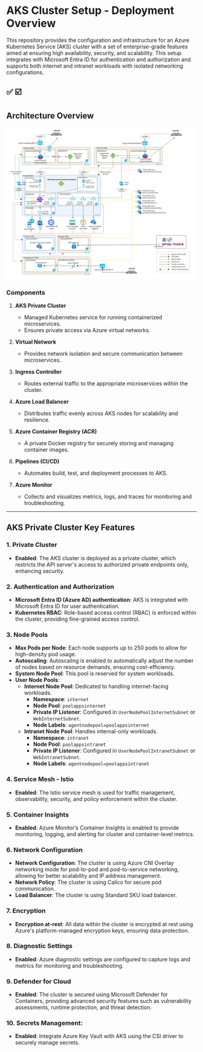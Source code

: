 # AKS Cluster Setup - Deployment Overview

This repository provides the configuration and infrastructure for an Azure Kubernetes Service (AKS) cluster with a set of enterprise-grade features aimed at ensuring high availability, security, and scalability. This setup integrates with Microsoft Entra ID for authentication and authorization and supports both internet and intranet workloads with isolated networking configurations.

✅
☑️
---

## **Architecture Overview**

![My Image](./images/aks.png "This is an image")

### **Components**
1. **AKS Private Cluster**
   - Managed Kubernetes service for running containerized microservices.
   - Ensures private access via Azure virtual networks.

2. **Virtual Network**
   - Provides network isolation and secure communication between microservices.

3. **Ingress Controller**
   - Routes external traffic to the appropriate microservices within the cluster.

4. **Azure Load Balancer**
   - Distributes traffic evenly across AKS nodes for scalability and resilience.

5. **Azure Container Registry (ACR)**
   - A private Docker registry for securely storing and managing container images.

6. **Pipelines (CI/CD)**
   - Automates build, test, and deployment processes to AKS.

7. **Azure Monitor**
   - Collects and visualizes metrics, logs, and traces for monitoring and troubleshooting.

---

## AKS Private Cluster Key Features

### 1. **Private Cluster**
   - **Enabled**: The AKS cluster is deployed as a private cluster, which restricts the API server's access to authorized private endpoints only, enhancing security.

### 2. **Authentication and Authorization**
   - **Microsoft Entra ID (Azure AD) authentication**: AKS is integrated with Microsoft Entra ID for user authentication.
   - **Kubernetes RBAC**: Role-based access control (RBAC) is enforced within the cluster, providing fine-grained access control.

### 3. **Node Pools**
   - **Max Pods per Node**: Each node supports up to 250 pods to allow for high-density pod usage.
   - **Autoscaling**: Autoscaling is enabled to automatically adjust the number of nodes based on resource demands, ensuring cost-efficiency.
   - **System Node Pool**: This pool is reserved for system workloads.
   - **User Node Pools**:
     - **Internet Node Pool**: Dedicated to handling internet-facing workloads.
       - **Namespace**: `internet`
       - **Node Pool**: `poolappsinternet`
       - **Private IP Listener**: Configured in `UserNodePoolInternetSubnet` or `WebInternetSubnet`.
       - **Node Labels**: `agentnodepool=poolappsinternet`
     - **Intranet Node Pool**: Handles internal-only workloads.
       - **Namespace**: `intranet`
       - **Node Pool**: `poolappsintranet`
       - **Private IP Listener**: Configured in `UserNodePoolIntranetSubnet` or `WebIntranetSubnet`.
       - **Node Labels**: `agentnodepool=poolappsintranet`

### 4. **Service Mesh - Istio**
   - **Enabled**: The Istio service mesh is used for traffic management, observability, security, and policy enforcement within the cluster.

### 5. **Container Insights**
   - **Enabled**: Azure Monitor’s Container Insights is enabled to provide monitoring, logging, and alerting for cluster and container-level metrics.

### 6. **Network Configuration**
   - **Network Configuration**: The cluster is using Azure CNI Overlay networking mode for pod-to-pod and pod-to-service networking, allowing for better scalability and IP address management.
   - **Network Policy**: The cluster is using Calico for secure pod communication.  
   - **Load Balancer**: The cluster is using Standard SKU load balancer.  

### 7. **Encryption**
   - **Encryption at-rest**: All data within the cluster is encrypted at rest using Azure's platform-managed encryption keys, ensuring data protection.

### 8. **Diagnostic Settings**
   - **Enabled**: Azure diagnostic settings are configured to capture logs and metrics for monitoring and troubleshooting.

### 9. **Defender for Cloud**
   - **Enabled**: The cluster is secured using Microsoft Defender for Containers, providing advanced security features such as vulnerability assessments, runtime protection, and threat detection.

### 10. **Secrets Management**:  
   - **Enabled**: Integrate Azure Key Vault with AKS using the CSI driver to securely manage secrets.
